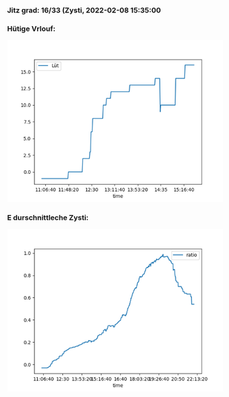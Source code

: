### Jitz grad: 16/33 (Zysti, 2022-02-08 15:35:00

### Hütige Vrlouf:
![Graph](Today.png)

### E durschnittleche Zysti:
![Graph](Zysti.png)